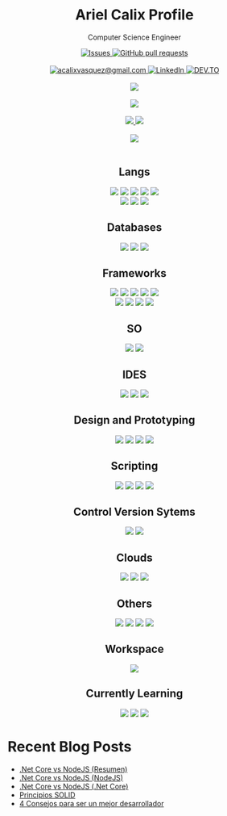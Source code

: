 <h1 align="center">Ariel Calix Profile</h1>
<p align="center">
<p align="center">Computer Science Engineer</p>
</p>
<p align="center">
  <a href="https://github.com/arielcalix/github-readme-stats/issues">
    <img alt="Issues" src="https://img.shields.io/github/issues/arielcalix/github-readme-stats?color=0088ff" />
  </a>
  <a href="https://github.com/anuraghazra/github-readme-stats/pulls">
    <img alt="GitHub pull requests"
      src="https://img.shields.io/github/issues-pr/arielcalix/github-readme-stats?color=0088ff" />
  </a>
  <br />
  <br />
  <a href="mailto:acalixvasquez@gmail.com">
    <img src="https://img.shields.io/badge/Gmail-D14836?style=for-the-badge&logo=gmail&logoColor=white"
      title="acalixvasquez@gmail.com" alt="acalixvasquez@gmail.com" />
  </a>
  <a href="https://www.linkedin.com/in/ariel-cálix">
    <img alt="LinkedIn"
      src="https://img.shields.io/badge/LinkedIn-0077B5?style=for-the-badge&logo=linkedin&logoColor=white" />
  </a>
  <a href="https://dev.to/arielcalix">
    <img alt="DEV.TO"
      src="https://img.shields.io/badge/dev.to-0A0A0A?style=for-the-badge&logo=devdotto&logoColor=white" />
  </a>
  </br></br>
  <a href="https://github.com/arielcalix/github-readme-stats">
    <img
      src="https://github-readme-stats.vercel.app/api?username=arielcalix&?count_private=true&show_icons=true&theme=dark" />
  </a>
  </br></br>
  <a href="https://github.com/arielcalix/github-readme-stats">
    <img src="https://github-readme-stats.vercel.app/api/top-langs/?username=arielcalix&layout=compact&theme=dark&show_owner=true" />
  </a>
  </br></br>
  <a href="https://github.com/arielcalix/Code.Extensions">
    <img src="https://github-readme-stats.vercel.app/api/pin/?username=arielcalix&repo=Code.Extensions&theme=dark&show_owner=true" />
  </a>
  <a href="https://github.com/arielcalix/CurriculumsOnline">
    <img src="https://github-readme-stats.vercel.app/api/pin/?username=arielcalix&repo=CurriculumsOnline&theme=dark" />
  </a>
  </br></br>
  <a href="https://github.com/arielcalix/github-readme-stats">
    <img src="https://github-readme-streak-stats.herokuapp.com/?user=arielcalix&theme=dark" />
  </a>
  </br></br>
<h2 align="center">Langs</h2>
<p align="center">
  <img src="https://img.shields.io/badge/HTML5-E34F26?style=for-the-badge&logo=html5&logoColor=white" />
  <img src="https://img.shields.io/badge/CSS3-1572B6?style=for-the-badge&logo=css3&logoColor=dark" />
  <img src="https://img.shields.io/badge/JavaScript-323330?style=for-the-badge&logo=javascript&logoColor=F7DF1E" />
  <img src="https://img.shields.io/badge/TypeScript-007ACC?style=for-the-badge&logo=typescript&logoColor=white" />
  <img src="https://img.shields.io/badge/C%23-239120?style=for-the-badge&logo=c-sharp&logoColor=white" />
  </br>
  <img src="https://img.shields.io/badge/PLSQL-F80000?style=for-the-badge&logo=oracle&logoColor=black" />
  <img src="https://img.shields.io/badge/Python-FFD43B?style=for-the-badge&logo=python&logoColor=darkgreen" />
  <img src="https://img.shields.io/badge/Dart-0175C2?style=for-the-badge&logo=dart&logoColor=white" />
</p>
<h2 align="center">Databases</h2>
<p align="center">
  <img
    src="https://img.shields.io/badge/Microsoft_SQL_Server-CC2927?style=for-the-badge&logo=microsoft-sql-server&logoColor=white" />
  <img src="https://img.shields.io/badge/MongoDB-4EA94B?style=for-the-badge&logo=mongodb&logoColor=white" />
  <img src="https://img.shields.io/badge/MySQL-00000F?style=for-the-badge&logo=mysql&logoColor=white" />
</p>
<h2 align="center">Frameworks</h2>
<p align="center">
  <img src="https://img.shields.io/badge/.NET-512BD4?style=for-the-badge&logo=dotnet&logoColor=white" />
  <img src="https://img.shields.io/badge/Node.js-339933?style=for-the-badge&logo=nodedotjs&logoColor=white" />
  <img src="https://img.shields.io/badge/Jupyter-F37626.svg?&style=for-the-badge&logo=Jupyter&logoColor=white" />
  <img src="https://img.shields.io/badge/React-20232A?style=for-the-badge&logo=react&logoColor=61DAFB" />
  <img src="https://img.shields.io/badge/React_Router-CA4245?style=for-the-badge&logo=react-router&logoColor=white" />
  </br>
  <img src="https://img.shields.io/badge/Bootstrap-563D7C?style=for-the-badge&logo=bootstrap&logoColor=white" />
  <img src="https://img.shields.io/badge/Material--UI-0081CB?style=for-the-badge&logo=material-ui&logoColor=white" />
  <img src="https://img.shields.io/badge/Postman-FF6C37?style=for-the-badge&logo=Postman&logoColor=white" />
  <img src="https://img.shields.io/badge/Insomnia-5849be?style=for-the-badge&logo=Insomnia&logoColor=white" />
</p>
<h2 align="center">SO</h2>
<p align="center">
  <img src="https://img.shields.io/badge/Windows-0078D6?style=for-the-badge&logo=windows&logoColor=white" />
  <img src="https://img.shields.io/badge/Ubuntu-E95420?style=for-the-badge&logo=ubuntu&logoColor=white" />
</p>
<h2 align="center">IDES</h2>
<p align="center">
  <img
    src="https://img.shields.io/badge/Visual_Studio_Code-0078D4?style=for-the-badge&logo=visual%20studio%20code&logoColor=white" />
  <img
    src="https://img.shields.io/badge/Visual_Studio-5C2D91?style=for-the-badge&logo=visual%20studio&logoColor=white" />
  <img src="https://img.shields.io/badge/Codesandbox-000000?style=for-the-badge&logo=CodeSandbox&logoColor=white" />
</p>
<h2 align="center">Design and Prototyping</h2>
<p align="center">
  <img src="https://img.shields.io/badge/Adobe%20XD-470137?style=for-the-badge&logo=Adobe%20XD&logoColor=#FF61F6" />
  <img
    src="https://img.shields.io/badge/Adobe-Photoshop-31A8FF?style=for-the-badge&logo=Adobe-Photoshop&labelColor=0a446b&logoWidth=15" />
  <img
    src="https://img.shields.io/badge/Adobe%20Illustrator-FF9A00?style=for-the-badge&logo=adobe%20illustrator&logoColor=white" />
  <img src="https://img.shields.io/badge/gimp-5C5543?style=for-the-badge&logo=gimp&logoColor=white" />
</p>
<h2 align="center">Scripting</h2>
<p align="center">
  <img src="https://img.shields.io/badge/PowerShell-5391FE?style=for-the-badge&logo=PowerShell&logoColor=white" />
  <img
    src="https://img.shields.io/badge/windows%20terminal-4D4D4D?style=for-the-badge&logo=windows%20terminal&logoColor=white" />
  <img src="https://img.shields.io/badge/GNU%20Bash-4EAA25?style=for-the-badge&logo=GNU%20Bash&logoColor=white" />
  <img src="https://img.shields.io/badge/JWT-000000?style=for-the-badge&logo=JSON%20web%20tokens&logoColor=white" />
</p>
<h2 align="center">Control Version Sytems</h2>
<p align="center">
  <img src="https://img.shields.io/badge/Git-F05032?style=for-the-badge&logo=git&logoColor=white" />
  <img src="https://img.shields.io/badge/GitHub-100000?style=for-the-badge&logo=github&logoColor=white" />
</p>
<h2 align="center">Clouds</h2>
<p align="center">
  <img src="https://img.shields.io/badge/azure-%230072C6.svg?style=for-the-badge&logo=azure-devops&logoColor=white" />
  <img src="https://img.shields.io/badge/netlify-%23000000.svg?style=for-the-badge&logo=netlify&logoColor=#00C7B7" />
  <img
    src="https://img.shields.io/badge/GoogleCloud-%234285F4.svg?style=for-the-badge&logo=google-cloud&logoColor=white" />
</p>
<h2 align="center">Others</h2>
<p align="center">
  <img
    src="https://img.shields.io/badge/Microsoft_SharePoint-0078D4?style=for-the-badge&logo=microsoft-sharepoint&logoColor=white" />
  <img src="https://img.shields.io/badge/PowerBI-F2C811?style=for-the-badge&logo=Power%20BI&logoColor=white" />
  <img src="https://img.shields.io/badge/Google%20Drive-4285F4?style=for-the-badge&logo=googledrive&logoColor=white" />
  <img src="https://img.shields.io/badge/Notion-%23000000.svg?style=for-the-badge&logo=notion&logoColor=white" />
</p>
<h2 align="center">Workspace</h2>
<p align="center">
  <img src="https://img.shields.io/badge/dell-laptop-007DB8?style=for-the-badge&logo=dell&logoColor=white" />
</p>
<h2 align="center">Currently Learning</h2>
<p align="center">
  <img src="https://img.shields.io/badge/Flutter-02569B?style=for-the-badge&logo=flutter&logoColor=white" />
  <img src="https://img.shields.io/badge/Kali_Linux-557C94?style=for-the-badge&logo=kali-linux&logoColor=white" />
  <img
    src="https://img.shields.io/badge/react_native-%2320232a.svg?style=for-the-badge&logo=react&logoColor=%2361DAFB" />
</p>
</p>

# Recent Blog Posts
<!-- BLOG-POST-LIST:START -->
- [.Net Core vs NodeJS &lpar;Resumen&rpar;](https://dev.to/arielcalix/net-core-vs-nodejs-resumen-275h)
- [.Net Core vs NodeJS &lpar;NodeJS&rpar;](https://dev.to/arielcalix/net-core-vs-nodejs-3gn0)
- [.Net Core vs NodeJS &lpar;.Net Core&rpar;](https://dev.to/arielcalix/net-core-vs-nodejs-4c0b)
- [Principios SOLID](https://dev.to/arielcalix/principios-solid-3mh)
- [4 Consejos para ser un mejor desarrollador](https://dev.to/arielcalix/4-consejos-para-ser-un-mejor-desarrollador-21f6)
<!-- BLOG-POST-LIST:END -->
